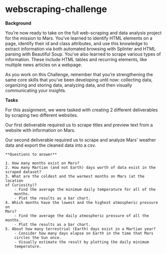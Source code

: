 # webscraping-challenge

**Background**

You’re now ready to take on the full web-scraping and data analysis project
for the mission to Mars. You’ve learned to identify HTML elements on a
page, identify their id and class attributes, and use this knowledge to
extract information via both automated browsing with Splinter and HTML
parsing with Beautiful Soup. You’ve also learned to scrape various types of
information. These include HTML tables and recurring elements, like
multiple news articles on a webpage.

As you work on this Challenge, remember that you’re strengthening the same
core skills that you’ve been developing until now: collecting data,
organizing and storing data, analyzing data, and then visually
communicating your insights.

**Tasks**

For this assignment, we were tasked with creating 2 different deliverables
by scraping two different websites.

Our first deliverable required us to scrape titles and preview text from a 
website with information on Mars. 

Our second deliverable required us to scrape and analyze Mars' weather data
and export the cleaned data into a csv.

    **Questions to answer**

    1. How many months exist on Mars?
    2. How many Martian (and not Earth) days worth of data exist in the
    scraped dataset?
    3. What are the coldest and the warmest months on Mars (at the location
    of Curiosity)?
        - Find the average the minimum daily temperature for all of the
        months.
        - Plot the results as a bar chart.
    4. Which months have the lowest and the highest atmospheric pressure on
    Mars?
        - Find the average the daily atmospheric pressure of all the months.
        - Plot the results as a bar chart.
    5. About how many terrestrial (Earth) days exist in a Martian year?
        - Consider how many days elapse on Earth in the time that Mars
        circles the Sun once.
        - Visually estimate the result by plotting the daily minimum
        temperature.

